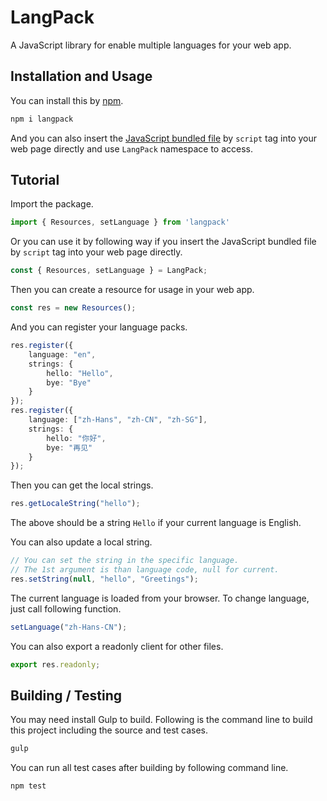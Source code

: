 # LangPack

A JavaScript library for enable multiple languages for your web app.

## Installation and Usage

You can install this by [npm](https://www.npmjs.com/package/langpack).

```sh
npm i langpack
```

And you can also insert the [JavaScript bundled file](./dist/index.js) by `script` tag into your web page directly and use `LangPack` namespace to access.

## Tutorial

Import the package.

```typescript
import { Resources, setLanguage } from 'langpack'
```

Or you can use it by following way if you insert the JavaScript bundled file by `script` tag into your web page directly.

```typescript
const { Resources, setLanguage } = LangPack;
```

Then you can create a resource for usage in your web app.

```typescript
const res = new Resources();
```

And you can register your language packs.

```typescript
res.register({
    language: "en",
    strings: {
        hello: "Hello",
        bye: "Bye"
    }
});
res.register({
    language: ["zh-Hans", "zh-CN", "zh-SG"],
    strings: {
        hello: "你好",
        bye: "再见"
    }
});
```

Then you can get the local strings.

```typescript
res.getLocaleString("hello");
```

The above should be a string `Hello` if your current language is English.

You can also update a local string.

```typescript
// You can set the string in the specific language.
// The 1st argument is than language code, null for current.
res.setString(null, "hello", "Greetings");
```

The current language is loaded from your browser. To change language, just call following function.

```typescript
setLanguage("zh-Hans-CN");
```

You can also export a readonly client for other files.

```typescript
export res.readonly;
```

## Building / Testing

You may need install Gulp to build. Following is the command line to build this project including the source and test cases.

```sh
gulp
```

You can run all test cases after building by following command line.

```sh
npm test
```
